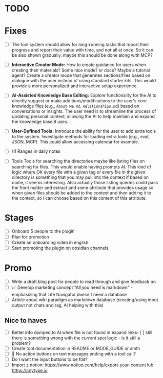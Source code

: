 # TODO

# Fixes

- [ ] The tool system should allow for long-running tasks that report their progress and report their value with time, and not all at once. So it can be also shown gradually. maybe this should be done along with MCP?

- [ ] **Interactive Creator Mode:** How to create guidance for users when creating their materials? Some nice mode? or docs? Maybe a tutorial agent? Create a creator mode that generates sections/files based on dialogue with the user instead of using standard starter kits. This would provide a more personalized and interactive setup experience.

- [ ] **AI-Assisted Knowledge Base Editing:** Explore functionality for the AI to directly suggest or make additions/modifications to the user's core knowledge files (e.g., `About Me.md`, `Relationships.md`) based on conversations or insights. The user need is to streamline the process of updating personal context, allowing the AI to help maintain and expand the knowledge base it uses.

- [ ] **User-Defined Tools:** Introduce the ability for the user to add extra tools to the system. Investigate methods for loading extra tools (e.g., eval, JSON, MCP). This could allow accessing calendar for example.

- [ ] (!) Ranges in daily notes

- [ ] Tools Tools for searching the directories maybe like listing files on searching for files. This would enable having prompts AI. This kind of logic where OK every file with a given tag or every file in the given directory is something that you may pull into the context if based on name, it seems interesting. Also actually those listing queries could pass the front matter and extract and some attribute that provides usage so when given files should be added to the context and then adding it to the context, so I can choose based on this content of this attribute.

# Stages
- [ ] Onboard 5 people to the plugin
- [ ] Plan for promotion
- [ ] Create an onboarding video in english
- [ ] Start promoting the plugin on obsidian channels

# Promo
- [ ] Write a draft blog post for people to read through and give feedback on
- [ ] 📈 Develop marketing concept "All you need is markdown" - emphasizing that Life Navigator doesn't need a database
- [ ] Article about wiki paradigm as markdown database (creating/using input output not chats and rag, AI helping with this)

## Nice to haves
- [ ] Better info dumped to AI when file is not found in expand links- [ ] still there is something wrong with the current spot logic - is it still a problem?
- [ ] Create tool documentation in README or MODE_GUIDE or smth
- [ ] 🔧 No action buttons on text messages ending with a tool call?
- [ ] Do I want the input buttons to be flat?
- [ ] Import z notion: https://www.notion.com/help/export-your-content lub https://anytype.io
